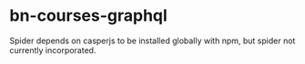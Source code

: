 # bn-courses-graphql

Spider depends on casperjs to be installed globally with npm, but spider not currently incorporated.
